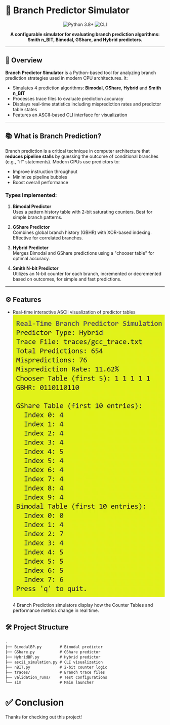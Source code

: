 <!-- Replace the image link below with your own banner -->
# 🧠 Branch Predictor Simulator

<p align="center">
  <img src="https://img.shields.io/badge/Python-3.8%2B-blue?style=flat-square&logo=python" alt="Python 3.8+"/>
  <img src="https://img.shields.io/badge/Simulator-ASCII%20%2F%20CLI-success?style=flat-square" alt="CLI"/>
</p>

<p align="center">
  <b>A configurable simulator for evaluating branch prediction algorithms: Smith n_BIT, Bimodal, GShare, and Hybrid predictors.</b>
</p>


---

## 🚀 Overview

**Branch Predictor Simulator** is a Python-based tool for analyzing branch prediction strategies used in modern CPU architectures. It:
- Simulates 4 prediction algorithms: **Bimodal**, **GShare**, **Hybrid** and **Smith n_BIT**
- Processes trace files to evaluate prediction accuracy
- Displays real-time statistics including misprediction rates and predictor table states
- Features an ASCII-based CLI interface for visualization

---

## 📚 What is Branch Prediction?

Branch prediction is a critical technique in computer architecture that **reduces pipeline stalls** by guessing the outcome of conditional branches (e.g., "if" statements). Modern CPUs use predictors to:
- Improve instruction throughput
- Minimize pipeline bubbles
- Boost overall performance

### Types Implemented:
1. **Bimodal Predictor**  
   Uses a pattern history table with 2-bit saturating counters. Best for simple branch patterns.

2. **GShare Predictor**  
   Combines global branch history (GBHR) with XOR-based indexing. Effective for correlated branches.

3. **Hybrid Predictor**  
   Merges Bimodal and GShare predictions using a "chooser table" for optimal accuracy.

4. **Smith N-bit Predictor**  
   Utilizes an N-bit counter for each branch, incremented or decremented based on outcomes, for simple and fast predictions.

---

## ⚙️ Features

- Real-time interactive ASCII visualization of predictor tables
  ![ASCII Simulator Demo](BranchPrediction_ASCII_Simulator/ezgif.com-video-to-gif-converter.gif)

  4 Branch Prediction simulators display how the Counter Tables and performance metrics change in real time. 

## 🛠️ Project Structure
```plaintext
.
├── BimodalBP.py        # Bimodal predictor
├── GShare.py           # GShare predictor
├── HybridBP.py         # Hybrid predictor
├── ascii_simulation.py # CLI visualization
├── nBIT.py             # 2-bit counter logic
├── traces/             # Branch trace files
├── validation_runs/    # Test configurations
└── sim                 # Main launcher
```
# ✅ Conclusion
Thanks for checking out this project!

